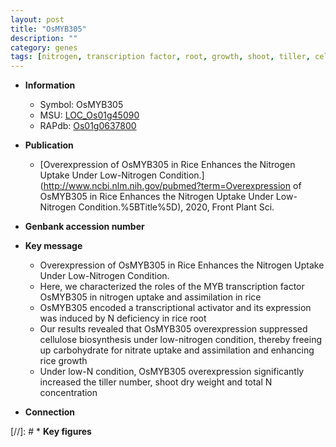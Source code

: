 ```yaml
---
layout: post
title: "OsMYB305"
description: ""
category: genes
tags: [nitrogen, transcription factor, root, growth, shoot, tiller, cellulose, nitrate, tiller number, transcriptional activator]
---
```


* **Information**  
    + Symbol: OsMYB305  
    + MSU: [LOC_Os01g45090](http://rice.uga.edu/cgi-bin/ORF_infopage.cgi?orf=LOC_Os01g45090)  
    + RAPdb: [Os01g0637800](https://rapdb.dna.affrc.go.jp/locus/?name=Os01g0637800)  

* **Publication**  
    + [Overexpression of OsMYB305 in Rice Enhances the Nitrogen Uptake Under Low-Nitrogen Condition.](http://www.ncbi.nlm.nih.gov/pubmed?term=Overexpression of OsMYB305 in Rice Enhances the Nitrogen Uptake Under Low-Nitrogen Condition.%5BTitle%5D), 2020, Front Plant Sci.

* **Genbank accession number**  

* **Key message**  
    + Overexpression of OsMYB305 in Rice Enhances the Nitrogen Uptake Under Low-Nitrogen Condition.
    + Here, we characterized the roles of the MYB transcription factor OsMYB305 in nitrogen uptake and assimilation in rice
    + OsMYB305 encoded a transcriptional activator and its expression was induced by N deficiency in rice root
    + Our results revealed that OsMYB305 overexpression suppressed cellulose biosynthesis under low-nitrogen condition, thereby freeing up carbohydrate for nitrate uptake and assimilation and enhancing rice growth
    + Under low-N condition, OsMYB305 overexpression significantly increased the tiller number, shoot dry weight and total N concentration

* **Connection**  

[//]: # * **Key figures**  


